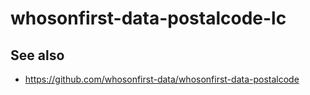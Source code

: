 # whosonfirst-data-postalcode-lc

## See also

* https://github.com/whosonfirst-data/whosonfirst-data-postalcode
